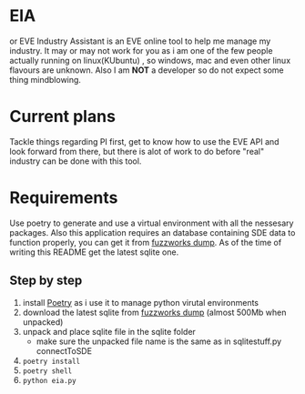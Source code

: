 # EIA
or EVE Industry Assistant is an EVE online tool to help me manage my industry. It may or may not work for you as i am one of the few people actually running on linux(KUbuntu) , so windows, mac and even other linux flavours are unknown. Also I am **NOT** a developer so do not expect some thing mindblowing.

# Current plans

Tackle things regarding PI first, get to know how to use the EVE API and look forward from there, but there is alot of work to do before "real" industry can be done with this tool.

# Requirements

Use poetry to generate and use a virtual environment with all the nessesary packages. Also this application requires an database containing SDE data to function properly, you can get it from [fuzzworks dump](https://www.fuzzwork.co.uk/dump/). As of the time of writing this README get the latest sqlite one.

## Step by step

1. install [Poetry](https://python-poetry.org/docs/) as i use it to manage python virutal environments
2. download the latest sqlite from [fuzzworks dump](https://www.fuzzwork.co.uk/dump/) (almost 500Mb when unpacked)
3. unpack and place sqlite file in the sqlite folder 
    - make sure the unpacked file name is the same as in sqlitestuff.py connectToSDE
4. ```poetry install```
5. ```poetry shell```
6. ```python eia.py```
